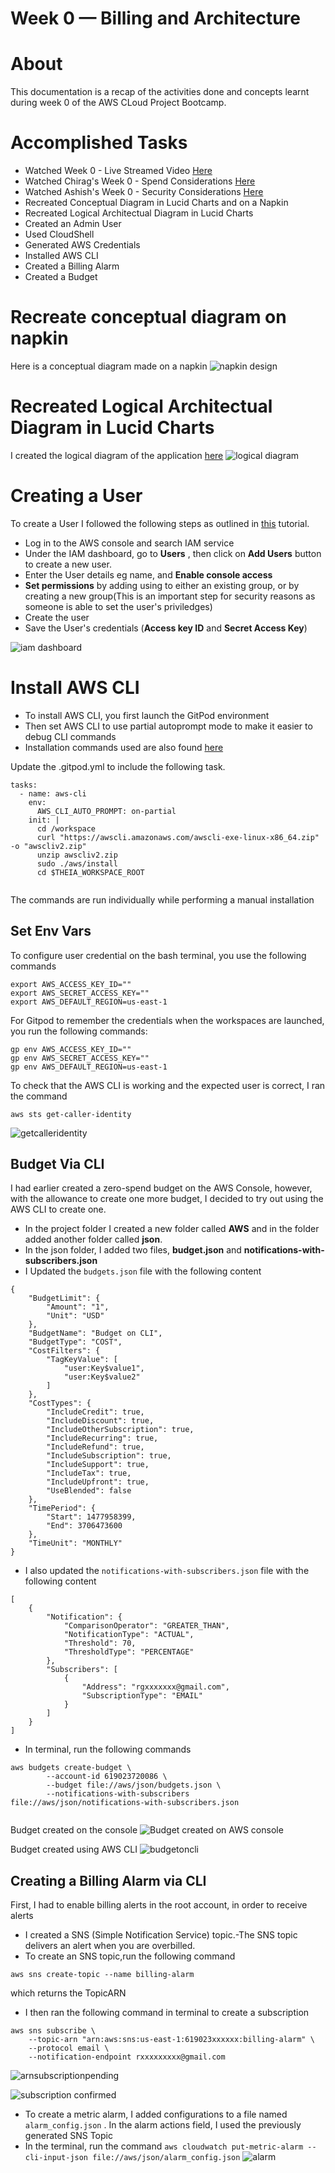 # Week 0 — Billing and Architecture
# About
This documentation is a recap of the activities done and concepts learnt during week 0 of the AWS CLoud Project Bootcamp. 
# Accomplished Tasks
- Watched Week 0 - Live Streamed Video [Here](https://www.youtube.com/watch?v=SG8blanhAOg&list=PLBfufR7vyJJ7k25byhRXJldB5AiwgNnWv&index=12)
- Watched Chirag's Week 0 - Spend Considerations [Here](https://www.youtube.com/watch?v=SG8blanhAOg&list=PLBfufR7vyJJ7k25byhRXJldB5AiwgNnWv&index=12)
- Watched Ashish's Week 0 - Security Considerations [Here](https://www.youtube.com/watch?v=OVw3RrlP-sI&list=PLBfufR7vyJJ7k25byhRXJldB5AiwgNnWv&index=13)
- Recreated Conceptual Diagram in Lucid Charts and on a Napkin
- Recreated Logical Architectual Diagram in Lucid Charts
- Created an Admin User
- Used CloudShell
- Generated AWS Credentials
- Installed AWS CLI
- Created a Billing Alarm
- Created a Budget
# Recreate conceptual diagram on napkin
Here is a conceptual diagram made on a napkin
![napkin design](assets/napkin.jpeg)
# Recreated Logical Architectual Diagram in Lucid Charts
I created the logical diagram of the application [here](https://lucid.app/lucidchart/b83c04cb-715a-4af9-a77a-57eb2341d3f5/edit?invitationId=inv_27d6e2ec-1a71-4abe-9fda-ec7d15e6b557&page=0_0#)
![logical diagram](assets/lucidchart.png)

# Creating a User
To create a User I followed the following steps as outlined in [this](https://www.iguazio.com/docs/latest-release/cluster-mgmt/deployment/cloud/aws/howto/iam-user-create/) tutorial.
- Log in to the AWS console and search IAM service
- Under the IAM dashboard, go to **Users** , then click on **Add Users** button to create a new user.
- Enter the User details eg name, and **Enable console access**
- **Set permissions** by adding using to either an existing group, or by creating a new group(This is an important step for security reasons as someone is able to set the user's priviledges) 
- Create the user
- Save the User's credentials (**Access key ID** and **Secret Access Key**)

![iam dashboard](assets/iamdashboard.png)

# Install AWS CLI
- To install AWS CLI, you first launch the GitPod environment
- Then set AWS CLI to use partial autoprompt mode to make it easier to debug CLI commands
- Installation commands used are also found [here](https://docs.aws.amazon.com/cli/latest/userguide/getting-started-install.html)

Update the .gitpod.yml to include the following task.
```
tasks:
  - name: aws-cli
    env:
      AWS_CLI_AUTO_PROMPT: on-partial
    init: |
      cd /workspace
      curl "https://awscli.amazonaws.com/awscli-exe-linux-x86_64.zip" -o "awscliv2.zip"
      unzip awscliv2.zip
      sudo ./aws/install
      cd $THEIA_WORKSPACE_ROOT
      
```
The commands are run individually while performing  a manual installation
## Set Env Vars
To configure user credential on the bash terminal, you use the following commands
```
export AWS_ACCESS_KEY_ID=""
export AWS_SECRET_ACCESS_KEY=""
export AWS_DEFAULT_REGION=us-east-1
```
For Gitpod to remember the credentials when the workspaces are launched, you run the following commands:
```
gp env AWS_ACCESS_KEY_ID=""
gp env AWS_SECRET_ACCESS_KEY=""
gp env AWS_DEFAULT_REGION=us-east-1

```
To check that the AWS CLI is working and the expected user is correct, I ran the command
```
aws sts get-caller-identity
```
![getcalleridentity](assets/getcalleridentity.png)

## Budget Via CLI
I had earlier created a zero-spend budget on the AWS Console, however, with the allowance to create one more budget, I decided to try out using the AWS CLI to create one.
- In the project folder I created a new folder called **AWS** and in the folder added another folder called **json**.
- In the json folder, I added two files, **budget.json** and **notifications-with-subscribers.json**
- I Updated the ``` budgets.json ``` file with the following content
```
{
    "BudgetLimit": {
        "Amount": "1",
        "Unit": "USD"
    },
    "BudgetName": "Budget on CLI",
    "BudgetType": "COST",
    "CostFilters": {
        "TagKeyValue": [
            "user:Key$value1",
            "user:Key$value2"
        ]
    },
    "CostTypes": {
        "IncludeCredit": true,
        "IncludeDiscount": true,
        "IncludeOtherSubscription": true,
        "IncludeRecurring": true,
        "IncludeRefund": true,
        "IncludeSubscription": true,
        "IncludeSupport": true,
        "IncludeTax": true,
        "IncludeUpfront": true,
        "UseBlended": false
    },
    "TimePeriod": {
        "Start": 1477958399,
        "End": 3706473600
    },
    "TimeUnit": "MONTHLY"
}
```
- I also updated the ``` notifications-with-subscribers.json ``` file with the following content
```
[
    {
        "Notification": {
            "ComparisonOperator": "GREATER_THAN",
            "NotificationType": "ACTUAL",
            "Threshold": 70,
            "ThresholdType": "PERCENTAGE"
        },
        "Subscribers": [
            {
                "Address": "rgxxxxxxx@gmail.com",
                "SubscriptionType": "EMAIL"
            }
        ]
    }
]
```
- In terminal, run the following commands
```
aws budgets create-budget \
    	--account-id 619023720086 \
    	--budget file://aws/json/budgets.json \
    	--notifications-with-subscribers file://aws/json/notifications-with-subscribers.json
      
```
Budget created on the console
![Budget created on AWS console]()

Budget created using AWS CLI
![budgetoncli]()

## Creating a Billing Alarm via CLI
First, I had to enable billing alerts in the root account, in order to receive alerts
- I created a SNS (Simple Notification Service) topic.-The SNS topic delivers an alert when you are overbilled.
- To create an SNS topic,run the following command
```
aws sns create-topic --name billing-alarm
```
which returns the TopicARN
- I then ran the following command in terminal to create a subscription
```
aws sns subscribe \
    --topic-arn "arn:aws:sns:us-east-1:619023xxxxxx:billing-alarm" \
    --protocol email \
    --notification-endpoint rxxxxxxxxx@gmail.com
```
![arnsubscriptionpending]()

![subscription confirmed]()

- To create a metric alarm, I added configurations to a file named ``` alarm_config.json ``` . In the alarm actions field, I used the previously generated SNS Topic
- In the terminal, run the command 
``` aws cloudwatch put-metric-alarm --cli-input-json file://aws/json/alarm_config.json ``` 
![alarm]()
